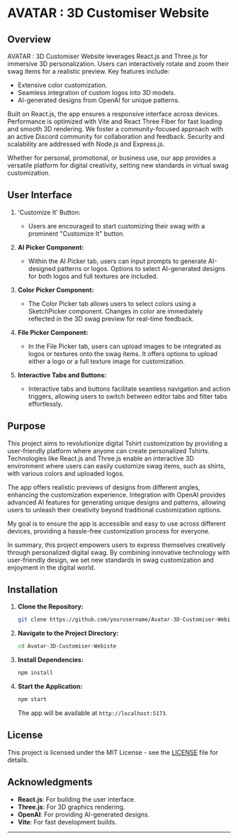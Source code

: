 
# AVATAR : 3D Customiser Website

## Overview

AVATAR : 3D Customiser Website leverages React.js and Three.js for immersive 3D personalization. Users can interactively rotate and zoom their swag items for a realistic preview. Key features include:

- Extensive color customization.
- Seamless integration of custom logos into 3D models.
- AI-generated designs from OpenAI for unique patterns.

Built on React.js, the app ensures a responsive interface across devices. Performance is optimized with Vite and React Three Fiber for fast loading and smooth 3D rendering. We foster a community-focused approach with an active Discord community for collaboration and feedback. Security and scalability are addressed with Node.js and Express.js.

Whether for personal, promotional, or business use, our app provides a versatile platform for digital creativity, setting new standards in virtual swag customization.

## User Interface

1. ‘Customize It’ Button:
   - Users are encouraged to start customizing their swag with a prominent "Customize It" button.

2. **AI Picker Component:**
   - Within the AI Picker tab, users can input prompts to generate AI-designed patterns or logos. Options to select AI-generated designs for both logos and full textures are included.

3. **Color Picker Component:**
   - The Color Picker tab allows users to select colors using a SketchPicker component. Changes in color are immediately reflected in the 3D swag preview for real-time feedback.

4. **File Picker Component:**
   - In the File Picker tab, users can upload images to be integrated as logos or textures onto the swag items. It offers options to upload either a logo or a full texture image for customization.

5. **Interactive Tabs and Buttons:**
   - Interactive tabs and buttons facilitate seamless navigation and action triggers, allowing users to switch between editor tabs and filter tabs effortlessly.

## Purpose

This project aims to revolutionize digital Tshirt customization by providing a user-friendly platform where anyone can create personalized Tshirts. Technologies like React.js and Three.js enable an interactive 3D environment where users can easily customize swag items, such as shirts, with various colors and uploaded logos. 

The app offers realistic previews of designs from different angles, enhancing the customization experience. Integration with OpenAI provides advanced AI features for generating unique designs and patterns, allowing users to unleash their creativity beyond traditional customization options.

My goal is to ensure the app is accessible and easy to use across different devices, providing a hassle-free customization process for everyone.

In summary, this project empowers users to express themselves creatively through personalized digital swag. By combining innovative technology with user-friendly design, we set new standards in swag customization and enjoyment in the digital world.

## Installation

1. **Clone the Repository:**
   ```bash
   git clone https://github.com/yourusername/Avatar-3D-Customiser-Webiste.git
   ```

2. **Navigate to the Project Directory:**
   ```bash
   cd Avatar-3D-Customiser-Webiste
   ```

3. **Install Dependencies:**
   ```bash
   npm install
   ```

4. **Start the Application:**
   ```bash
   npm start
   ```

   The app will be available at `http://localhost:5173`.


## License

This project is licensed under the MIT License - see the [LICENSE](LICENSE) file for details.

## Acknowledgments

- **React.js**: For building the user interface.
- **Three.js**: For 3D graphics rendering.
- **OpenAI**: For providing AI-generated designs.
- **Vite**: For fast development builds.

---

